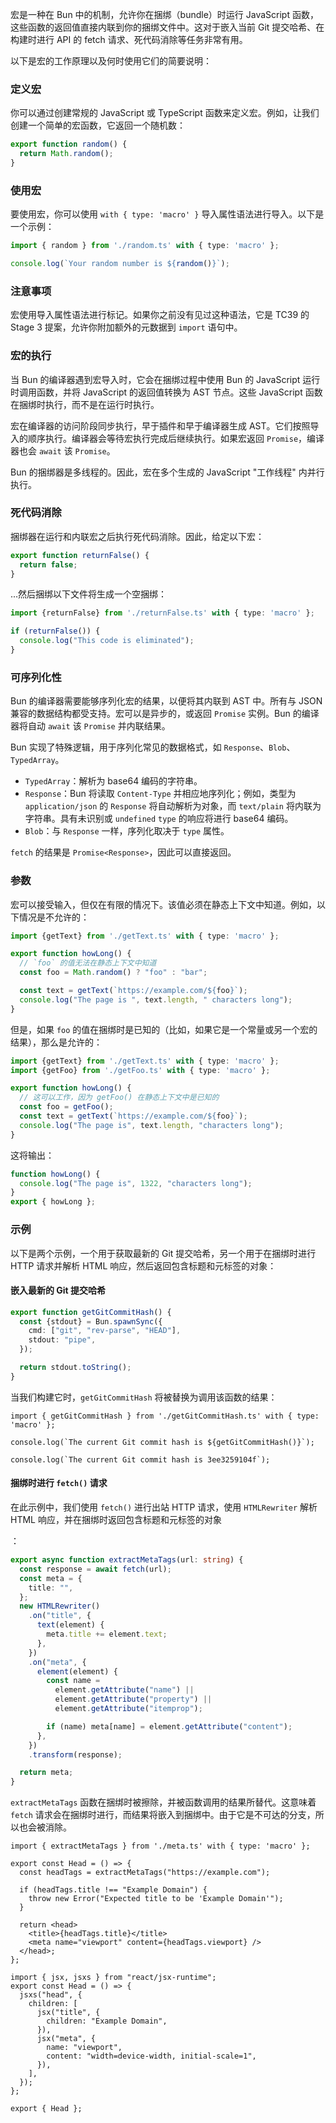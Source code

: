 宏是一种在 Bun 中的机制，允许你在捆绑（bundle）时运行 JavaScript 函数，这些函数的返回值直接内联到你的捆绑文件中。这对于嵌入当前 Git 提交哈希、在构建时进行 API 的 fetch 请求、死代码消除等任务非常有用。

以下是宏的工作原理以及何时使用它们的简要说明：

### 定义宏

你可以通过创建常规的 JavaScript 或 TypeScript 函数来定义宏。例如，让我们创建一个简单的宏函数，它返回一个随机数：

```ts
export function random() {
  return Math.random();
}
```

### 使用宏

要使用宏，你可以使用 `with { type: 'macro' }` 导入属性语法进行导入。以下是一个示例：

```ts
import { random } from './random.ts' with { type: 'macro' };

console.log(`Your random number is ${random()}`);
```

### 注意事项

宏使用导入属性语法进行标记。如果你之前没有见过这种语法，它是 TC39 的 Stage 3 提案，允许你附加额外的元数据到 `import` 语句中。

### 宏的执行

当 Bun 的编译器遇到宏导入时，它会在捆绑过程中使用 Bun 的 JavaScript 运行时调用函数，并将 JavaScript 的返回值转换为 AST 节点。这些 JavaScript 函数在捆绑时执行，而不是在运行时执行。

宏在编译器的访问阶段同步执行，早于插件和早于编译器生成 AST。它们按照导入的顺序执行。编译器会等待宏执行完成后继续执行。如果宏返回 `Promise`，编译器也会 `await` 该 `Promise`。

Bun 的捆绑器是多线程的。因此，宏在多个生成的 JavaScript "工作线程" 内并行执行。

### 死代码消除

捆绑器在运行和内联宏之后执行死代码消除。因此，给定以下宏：

```ts#returnFalse.ts
export function returnFalse() {
  return false;
}
```

...然后捆绑以下文件将生成一个空捆绑：

```ts
import {returnFalse} from './returnFalse.ts' with { type: 'macro' };

if (returnFalse()) {
  console.log("This code is eliminated");
}
```

### 可序列化性

Bun 的编译器需要能够序列化宏的结果，以便将其内联到 AST 中。所有与 JSON 兼容的数据结构都受支持。宏可以是异步的，或返回 `Promise` 实例。Bun 的编译器将自动 `await` 该 `Promise` 并内联结果。

Bun 实现了特殊逻辑，用于序列化常见的数据格式，如 `Response`、`Blob`、`TypedArray`。

- `TypedArray`：解析为 base64 编码的字符串。
- `Response`：Bun 将读取 `Content-Type` 并相应地序列化；例如，类型为 `application/json` 的 `Response` 将自动解析为对象，而 `text/plain` 将内联为字符串。具有未识别或 `undefined` `type` 的响应将进行 base64 编码。
- `Blob`：与 `Response` 一样，序列化取决于 `type` 属性。

`fetch` 的结果是 `Promise<Response>`，因此可以直接返回。

### 参数

宏可以接受输入，但仅在有限的情况下。该值必须在静态上下文中知道。例如，以下情况是不允许的：

```ts
import {getText} from './getText.ts' with { type: 'macro' };

export function howLong() {
  // `foo` 的值无法在静态上下文中知道
  const foo = Math.random() ? "foo" : "bar";

  const text = getText(`https://example.com/${foo}`);
  console.log("The page is ", text.length, " characters long");
}
```

但是，如果 `foo` 的值在捆绑时是已知的（比如，如果它是一个常量或另一个宏的结果），那么是允许的：

```ts
import {getText} from './getText.ts' with { type: 'macro' };
import {getFoo} from './getFoo.ts' with { type: 'macro' };

export function howLong() {
  // 这可以工作，因为 getFoo() 在静态上下文中是已知的
  const foo = getFoo();
  const text = getText(`https://example.com/${foo}`);
  console.log("The page is", text.length, "characters long");
}
```

这将输出：

```ts
function howLong() {
  console.log("The page is", 1322, "characters long");
}
export { howLong };
```

### 示例

以下是两个示例，一个用于获取最新的 Git 提交哈希，另一个用于在捆绑时进行 HTTP 请求并解析 HTML 响应，然后返回包含标题和元标签的对象：

#### 嵌入最新的 Git 提交哈希

```ts#getGitCommitHash.ts
export function getGitCommitHash() {
  const {stdout} = Bun.spawnSync({
    cmd: ["git", "rev-parse", "HEAD"],
    stdout: "pipe",
  });

  return stdout.toString();
}
```

当我们构建它时，`getGitCommitHash` 将被替换为调用该函数的结果：

```ts#input
import { getGitCommitHash } from './getGitCommitHash.ts' with { type: 'macro' };

console.log(`The current Git commit hash is ${getGitCommitHash()}`);
```

```bash#output
console.log(`The current Git commit hash is 3ee3259104f`);
```

#### 捆绑时进行 `fetch()` 请求

在此示例中，我们使用 `fetch()` 进行出站 HTTP 请求，使用 `HTMLRewriter` 解析 HTML 响应，并在捆绑时返回包含标题和元标签的对象

：

```ts
export async function extractMetaTags(url: string) {
  const response = await fetch(url);
  const meta = {
    title: "",
  };
  new HTMLRewriter()
    .on("title", {
      text(element) {
        meta.title += element.text;
      },
    })
    .on("meta", {
      element(element) {
        const name =
          element.getAttribute("name") ||
          element.getAttribute("property") ||
          element.getAttribute("itemprop");

        if (name) meta[name] = element.getAttribute("content");
      },
    })
    .transform(response);

  return meta;
}
```

`extractMetaTags` 函数在捆绑时被擦除，并被函数调用的结果所替代。这意味着 `fetch` 请求会在捆绑时进行，而结果将嵌入到捆绑中。由于它是不可达的分支，所以也会被消除。

```ts#input
import { extractMetaTags } from './meta.ts' with { type: 'macro' };

export const Head = () => {
  const headTags = extractMetaTags("https://example.com");

  if (headTags.title !== "Example Domain") {
    throw new Error("Expected title to be 'Example Domain'");
  }

  return <head>
    <title>{headTags.title}</title>
    <meta name="viewport" content={headTags.viewport} />
  </head>;
};
```

```ts#output
import { jsx, jsxs } from "react/jsx-runtime";
export const Head = () => {
  jsxs("head", {
    children: [
      jsx("title", {
        children: "Example Domain",
      }),
      jsx("meta", {
        name: "viewport",
        content: "width=device-width, initial-scale=1",
      }),
    ],
  });
};

export { Head };
```

